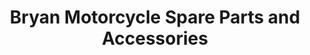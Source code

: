 ---
title: "Bryan Motorcycle Spare Parts and Accessories"
url: /santa-maria/bryan-motorcycle-spare-parts-and-accessories/
shop: motorcycle
---